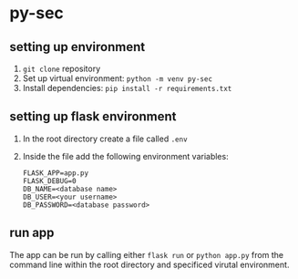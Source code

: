 # py-sec

## setting up environment
1. `git clone` repository
2. Set up virtual environment: `python -m venv py-sec`
3. Install dependencies: `pip install -r requirements.txt`

## setting up flask environment
1. In the root directory create a file called `.env`
2. Inside the file add the following environment variables:
   
    ```
    FLASK_APP=app.py
    FLASK_DEBUG=0
    DB_NAME=<database name>
    DB_USER=<your username>
    DB_PASSWORD=<database password>
    ```

## run app
The app can be run by calling either `flask run` or `python app.py` from the command line
within the root directory and specificed virutal environment.